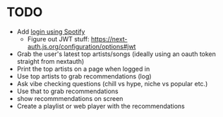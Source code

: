 # TODO

- Add [login using Spotify](https://next-auth.js.org/providers/spotify)
  - Figure out JWT stuff: https://next-auth.js.org/configuration/options#jwt  
- Grab the user's latest top artists/songs (ideally using an oauth token straight from nextauth)
- Print the top artists on a page when logged in
- Use top artists to grab recommendations (log)
- Ask vibe checking questions (chill vs hype, niche vs popular etc.)
- Use that to grab recommendations
- show recommmendations on screen
- Create a playlist or web player with the recommendations
